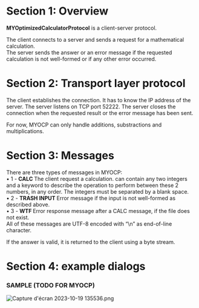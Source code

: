 # Section 1: Overview #
**MYOptimizedCalculatorProtocol** is a client-server protocol. 

The client connects to a server and sends a request for a mathematical calculation.\
The server sends the answer or an error message if the requested calculation is not well-formed
or if any other error occurred.

# Section 2: Transport layer protocol #
The client establishes the connection. It has to know the IP address of the server.
The server listens on TCP port 52222.
The server closes the connection when the requested result or the error message has
been sent.

For now, MYOCP can only handle additions, substractions and multiplications.

# Section 3: Messages #
There are three types of messages in MYOCP:\
• 1 - **CALC <calculation to perform>**
The client request a calculation. <calculation to perform> can contain any two integers and 
a keyword to describe the operation to perform between these 2 numbers, in any order. 
The integers must be separated by a blank space.\
• 2 - **TRASH INPUT <calculation to perform>**
Error message if the input is not well-formed as described above.\
• 3 - **WTF <calculation to perform>**
Error response message after a CALC message, if the file does not exist.\
All of these messages are UTF-8 encoded with “\n” as end-of-line character.

If the answer is valid, it is returned to the client using a byte stream.

# Section 4: example dialogs #
### SAMPLE (TODO FOR MYOCP) ### 
![Capture d'écran 2023-10-19 135536.png](\MaximeSpecDiagram.png)